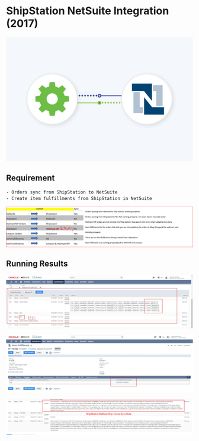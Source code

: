 # ShipStation NetSuite Integration (2017)

![demo](/img/port_shipstation_ns.jpg)

## Requirement

```bash
- Orders sync from ShipStation to NetSuite
- Create item fulfillments from ShipStation in NetSuite

```

![demo](/img/image_uploaded_from_ios.jpg)

## Running Results

![plp_cell](/img/screenshot_20170815_223507.jpg)

![plp_cell](/img/screenshot_20170824_185602.jpg)

![plp_cell](/img/screenshot_20180723_044846.png)
